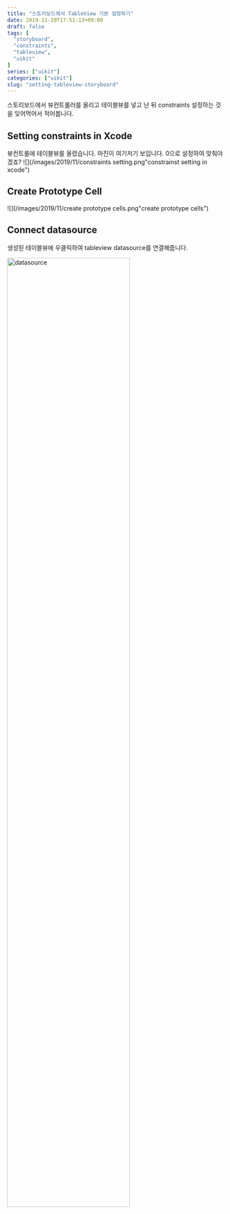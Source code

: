 ```yaml
---
title: "스토리보드에서 TableView 기본 설정하기"
date: 2019-11-20T17:51:13+09:00
draft: false
tags: [
  "storyboard",
  "constraints",
  "tableview",
  "uikit"
]
series: ["uikit"]
categories: ["uikit"]
slug: "setting-tableview-storyboard"
---
```

스토리보드에서 뷰컨트롤러를 올리고 테이블뷰를 넣고 난 뒤 constraints 설정하는 것을 잊어먹어서 적어봅니다.

## Setting constraints in Xcode 
뷰컨트롤에 테이블뷰를 올렸습니다. 마진이 여기저기 보입니다.  0으로 설정하여 맞춰야겠죠?
![](/images/2019/11/constraints setting.png"constrainst setting in xcode")

## Create Prototype Cell
![](/images/2019/11/create prototype cells.png"create prototype cells")

## Connect datasource 
생성된 테이블뷰에 우클릭하여 tableview datasource를 연결해줍니다.

<img src="/images/2019/11/connect datasource in tableview.png" width="75%" height="75%" title="connect datasource in TableView" alt="datasource"></img>





